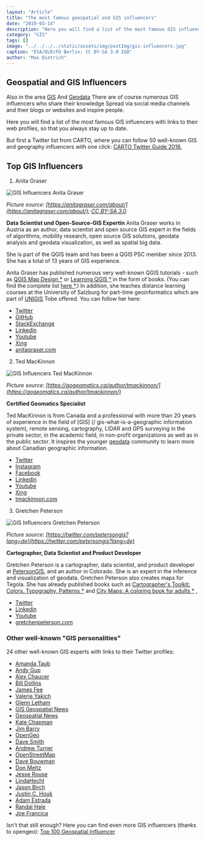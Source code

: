 ```yaml
---
layout: "Article"
title: "The most famous geospatial and GIS influencers"
date: "2019-03-14"
description: "Here you will find a list of the most famous GIS influencers with links to their web profiles, so that you always stay up to date."
category: "GIS"
tags: []
image: "../../../../static/assets/img/postImg/gis-influencers.jpg"
caption: "ESA/DLR/FU Berlin; CC BY-SA 3.0 IGO"
author: "Max Dietrich"
---
```


## Geospatial and GIS Influencers

Also in the area [GIS](/en/gis/geographic-information-system-what-is-gis "What is GIS?") And [Geodata](/en/gis/geodata-what-are-geodata "What is geodata?") There are of course numerous GIS influencers who share their knowledge Spread via social media channels and their blogs or websites and inspire people.

Here you will find a list of the most famous GIS influencers with links to their web profiles, so that you always stay up to date.

But first a Twitter list from CARTO, where you can follow 50 well-known GIS and geography influencers with one click: [CARTO Twitter Guide 2018.](https://twitter.com/CARTO/lists/carto-twitter-guide-2018)

## Top GIS Influencers

1. Anita Graser

![GIS Influencers Anita Graser](https://underdark.files.wordpress.com/2007/03/img_20161121_003528.jpg?w=150&h=150)

_Picture source: [https://anitagraser.com/about/](https://anitagraser.com/about/); [CC BY-SA 3.0](https://creativecommons.org/licenses/by-sa/3.0/deed.en_US)_

**Data Scientist und Open-Source-GIS Expertin**
Anita Graser works in Austria as an author, data scientist and open source GIS expert in the fields of algorithms, mobility research, open source GIS solutions, geodata analysis and geodata visualization, as well as spatial big data.

She is part of the QGIS team and has been a QGIS PSC member since 2013. She has a total of 13 years of GIS experience.

Anita Graser has published numerous very well-known QGIS tutorials - such as [QGIS Map Design *](https://amzn.to/2HwGN6A) or [Learning QGIS *](https://amzn.to/2F7J2KS) in the form of books. (You can find the complete list [here *](https://amzn.to/2O3KC4h).) In addition, she teaches distance learning courses at the University of Salzburg for part-time geoinformatics which are part of [UNIGIS](/unigis-weiterbildung-geoinformatik) Tobe offered. You can follow her here:

*   [Twitter](https://twitter.com/underdarkgis?lang=de)
*   [GitHub](https://github.com/anitagraser/)
*   [StackExchange](https://gis.stackexchange.com/users/187/underdark)
*   [Linkedin](https://www.linkedin.com/in/anita-graser-95102530/)
*   [Youtube](https://www.youtube.com/anitagraser/)
*   [Xing](https://www.xing.com/profile/Anita_Graser2/cv)
*   [anitagraser.com](https://anitagraser.com/)

2. Ted MacKinnon

![GIS Influencers Ted MacKinnon](https://gogeomatics.ca/wp-content/uploads/MacKinnon2.jpg)

_Picture source: [https://gogeomatics.ca/author/tmackinnon/](https://gogeomatics.ca/author/tmackinnon/)_

**Certified Geomatics Specialist**

Ted MacKinnon is from Canada and a professional with more than 20 years of experience in the field of [GIS] (/ gis-what-is-a-geographic information system), remote sensing, cartography, LIDAR and GPS surveying in the private sector, in the academic field, in non-profit organizations as well as in the public sector. It inspires the younger [geodata](/geodata-what-ageodata) community to learn more about Canadian geographic information.

*   [Twitter](https://twitter.com/tedmackinnon?lang=de)
*   [Instagram](https://www.instagram.com/t_mackinnon/)
*   [Facebook](https://www.facebook.com/ted.mackinnon)
*   [Linkedin](https://www.linkedin.com/in/tedmackinnon/?originalSubdomain=ca)
*   [Youtube](https://www.youtube.com/channel/UCldWLa9bKxS7KDZlWGImRrw)
*   [Xing](https://www.xing.com/profile/Ted_MacKinnon/cv)
*   [tmackinnon.com](https://tmackinnon.com/)

3. Gretchen Peterson

![GIS Influencers Gretchen Peterson](https://pbs.twimg.com/profile_images/933003884615802880/kqQ_3Su__400x400.jpg)

_Picture source: [https://twitter.com/petersongis?lang=de[(https://twitter.com/petersongis?lang=de)_

**Cartographer, Data Scientist and Product Developer**

Gretchen Peterson is a cartographer, data scientist, and product developer at [PetersonGIS](http://petersongis.com), and an author in Colorado. She is an expert in the inference and visualization of geodata. Gretchen Peterson also creates maps for Tegola. She has already published books such as [Cartographer's Toolkit: Colors, Typography, Patterns *](https://amzn.to/2TFht5u) and [City Maps: A coloring book for adults *](https://amzn.to/2Fc4Ztg) ,

*   [Twitter](https://twitter.com/petersongis?lang=de)
*   [Linkedin](https://www.linkedin.com/in/gretchenpeterson/?locale=de_DE)
*   [Youtube](https://www.youtube.com/channel/UC5JSHHSkGx7Et7RDRZzv0sQ)
*   [gretchenpeterson.com](https://www.gretchenpeterson.com/)

### Other well-known "GIS personalities"

24 other well-known GIS experts with links to their Twitter profiles:

*   [Amanda Taub](http://twitter.com/amandahstaub)
*   [Andy Gup](http://twitter.com/agup)
*   [Alex Chaucer](http://twitter.com/geoparadigm)
*   [Bill Dollins](http://twitter.com/billdollins)
*   [James Fee](http://twitter.com/cageyjames)
*   [Valerie Yakich](http://twitter.com/GeoEntelechy)
*   [Glenn Letham](http://twitter.com/gletham)
*   [GIS Geospatial News](http://twitter.com/gisuser)
*   [Geospatial News](http://twitter.com/geospatialnews)
*   [Kate Chapman](http://twitter.com/wonderchook)
*   [Jim Barry](http://twitter.com/JimBarry)
*   [OpenGeo](http://twitter.com/OpenGeo)
*   [Dave Smith](http://twitter.com/DruidSmith)
*   [Andrew Turner](http://twitter.com/ajturner)
*   [OpenStreetMap](http://twitter.com/openstreetmap)
*   [Dave Bouwman](http://twitter.com/dbouwman)
*   [Don Meltz](http://twitter.com/DonMeltz)
*   [Jesse Rouse](http://twitter.com/kindaspatial)
*   [LindaHecht](http://twitter.com/LindaHecht)
*   [Jason Birch](http://twitter.com/jasonbirch)
*   [Justin C. Houk](http://twitter.com/GEOpdx)
*   [Adam Estrada](http://twitter.com/GeoDAWG)
*   [Randal Hale](http://twitter.com/rjhale)
*   [Joe Francica](http://twitter.com/joefrancica)

Isn't that still enough? Here you can find even more GIS influencers (thanks to opengeo): [Top 100 Geospatial Influencer](https://docs.google.com/spreadsheet/ccc?key=0Ana1iJKeRrCwdHhzdEt1d0ZuQVB2Y3NGc3dWVG5yTFE&usp=sharing)
